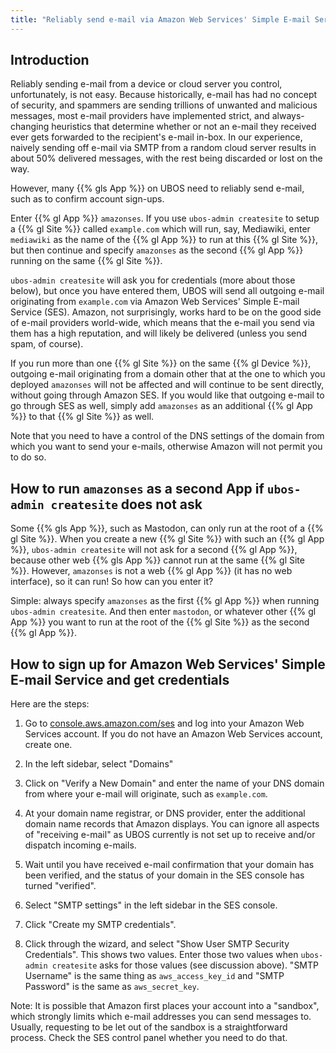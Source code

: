 ```yaml
---
title: "Reliably send e-mail via Amazon Web Services' Simple E-mail Service (App ``amazonses``)"
---
```


## Introduction

Reliably sending e-mail from a device or cloud server you control, unfortunately, is
not easy. Because historically, e-mail has had no concept of security, and spammers are
sending trillions of unwanted and malicious messages, most e-mail providers have
implemented strict, and always-changing heuristics that determine whether or not
an e-mail they received ever gets forwarded to the recipient's e-mail in-box. In our
experience, naively sending off e-mail via SMTP from a random cloud server results in
about 50% delivered messages, with the rest being discarded or lost on the way.

However, many {{% gls App %}} on UBOS need to reliably send e-mail, such as to confirm
account sign-ups.

Enter {{% gl App %}} ``amazonses``. If you use ``ubos-admin createsite`` to setup a
{{% gl Site %}} called ``example.com`` which will run, say, Mediawiki, enter ``mediawiki``
as the name of the {{% gl App %}} to run at this {{% gl Site %}}, but then continue and
specify ``amazonses`` as the second {{% gl App %}} running on the same {{% gl Site %}}.

``ubos-admin createsite`` will ask you for credentials (more about those below), but
once you have entered them, UBOS will send all outgoing e-mail originating from
``example.com`` via Amazon Web Services' Simple E-mail Service (SES). Amazon, not
surprisingly, works hard to be on the good side of e-mail providers world-wide, which
means that the e-mail you send via them has a high reputation, and will likely be
delivered (unless you send spam, of course).

If you run more than one {{% gl Site %}} on the same {{% gl Device %}}, outgoing e-mail
originating from a domain other that at the one to which you deployed ``amazonses`` will
not be affected and will continue to be sent directly, without going through Amazon SES.
If you would like that outgoing e-mail to go through SES as well, simply add
``amazonses`` as an additional {{% gl App %}} to that {{% gl Site %}} as well.

Note that you need to have a control of the DNS settings of the domain from which you
want to send your e-mails, otherwise Amazon will not permit you to do so.

## How to run ``amazonses`` as a second App if ``ubos-admin createsite`` does not ask

Some {{% gls App %}}, such as Mastodon, can only run at the root of a {{% gl Site %}}.
When you create a new {{% gl Site %}} with such an {{% gl App %}},
``ubos-admin createsite`` will not ask for a second {{% gl App %}}, because other web
{{% gls App %}} cannot run at the same {{% gl Site %}}. However, ``amazonses`` is not a
web {{% gl App %}} (it has no web interface), so it can run! So how can you enter it?

Simple: always specify ``amazonses`` as the first {{% gl App %}} when running
``ubos-admin createsite``. And then enter ``mastodon``, or whatever other {{% gl App %}}
you want to run at the root of the {{% gl Site %}} as the second {{% gl App %}}.

## How to sign up for Amazon Web Services' Simple E-mail Service and get credentials

Here are the steps:

1. Go to [console.aws.amazon.com/ses](https://console.aws.amazon.com/ses)
   and log into your Amazon Web Services account. If you do not have an Amazon Web
   Services account, create one.

1. In the left sidebar, select "Domains"

1. Click on "Verify a New Domain" and enter the name of your DNS domain from where your
   e-mail will originate, such as ``example.com``.

1. At your domain name registrar, or DNS provider, enter the additional domain name
   records that Amazon displays. You can ignore all aspects of "receiving e-mail" as
   UBOS currently is not set up to receive and/or dispatch incoming e-mails.

1. Wait until you have received e-mail confirmation that your domain has been verified, and
   the status of your domain in the SES console has turned "verified".

1. Select "SMTP settings" in the left sidebar in the SES console.

1. Click "Create my SMTP credentials".

1. Click through the wizard, and select "Show User SMTP Security Credentials". This shows
   two values. Enter those two values when ``ubos-admin createsite`` asks for those values
   (see discussion above). "SMTP Username" is the same thing as ``aws_access_key_id`` and
   "SMTP Password" is the same as ``aws_secret_key``.

Note: It is possible that Amazon first places your account into a "sandbox", which
strongly limits which e-mail addresses you can send messages to. Usually, requesting to
be let out of the sandbox is a straightforward process. Check the SES control panel whether
you need to do that.
